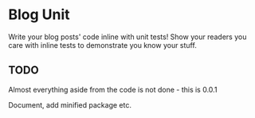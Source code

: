 # Blog Unit

Write your blog posts' code inline with unit tests! Show your readers you care with inline tests to demonstrate you know your stuff.

## TODO

Almost everything aside from the code is not done - this is 0.0.1

Document, add minified package etc.
